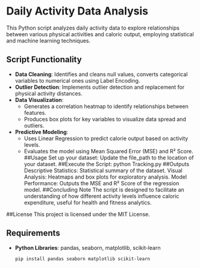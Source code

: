 # Daily Activity Data Analysis

This Python script analyzes daily activity data to explore relationships between various physical activities and caloric output, employing statistical and machine learning techniques.

## Script Functionality
- **Data Cleaning**: Identifies and cleans null values, converts categorical variables to numerical ones using Label Encoding.
- **Outlier Detection**: Implements outlier detection and replacement for physical activity distances.
- **Data Visualization**:
  - Generates a correlation heatmap to identify relationships between features.
  - Produces box plots for key variables to visualize data spread and outliers.
- **Predictive Modeling**:
  - Uses Linear Regression to predict calorie output based on activity levels.
  - Evaluates the model using Mean Squared Error (MSE) and R² Score.
##Usage
Set up your dataset:
Update the file_path to the location of your dataset.
##Execute the Script:
python Tracking.py
##Outputs
Descriptive Statistics: Statistical summary of the dataset.
Visual Analysis: Heatmaps and box plots for exploratory analysis.
Model Performance: Outputs the MSE and R² Score of the regression model.
##Concluding Note
The script is designed to facilitate an understanding of how different activity levels influence caloric expenditure, useful for health and fitness analytics.

##License
This project is licensed under the MIT License.

## Requirements
- **Python Libraries**: pandas, seaborn, matplotlib, scikit-learn
  ```bash
  pip install pandas seaborn matplotlib scikit-learn
